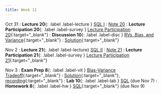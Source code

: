 ```yaml
---
title: Week 11
---
```


Oct 31
: **Lecture 20**{: .label .label-lecture } [SQL I](lecture/lec20)
    : [Note 20](https://ds100.org/course-notes/sql_I/sql_I.html)
: **Lecture Participation 20**{: .label .label-survey } [Lecture Participation 20](https://app.sli.do/event/1N5BjwCr7oww2bjEyd9avj/embed/polls/ffe294b0-1f11-4e24-b8b9-86b2eaf356a7){:target="_blank"}
: **Discussion 10**{: .label .label-disc }  [RVs, Bias, and Variance](https://drive.google.com/file/d/1cC6pL-aIaqNL-5tVqRKffF02m3WAuTs8/view?usp=drivesdk){:target="_blank"}
    : [Solution](https://drive.google.com/file/d/1_7vZ3HVQng-2Q1GtZ1uMLwlbPUt--n8R/view?usp=sharing){:target="_blank"}

Nov 2
: **Lecture 21**{: .label .label-lecture} [SQL II](lecture/lec21)
    : [Note 21](https://ds100.org/course-notes/sql_II/sql_II.html)
: **Lecture Participation 21**{: .label .label-survey } [Lecture Participation 21](https://app.sli.do/event/1yqR8LFAfmWzgFRqkjW2My/embed/polls/f25900e5-134f-4091-9025-8294e38b2843){:target="_blank"}

Nov 3
: **Exam Prep 8**{: .label .label-vit } [Bias-Variance Tradeoff](https://drive.google.com/file/d/1CdZnkjfYL2STdLVtXjlubTlmaXkR18GY/view?usp=sharing){:target="_blank"}
    : [Solution](https://drive.google.com/file/d/1OOcLDHUIOQce-Y8a5n-fWPRudfScZ2WB/view?usp=sharing){:target="_blank"}, [recording](https://www.youtube.com/playlist?list=PLQCcNQgUcDfqav3wWMHegNxzOsOBpQSDO){:target="_blank"}
: **Lab 10**{: .label .label-lab } [SQL](https://data100.datahub.berkeley.edu/hub/user-redirect/git-pull?repo=https%3A%2F%2Fgithub.com%2FDS-100%2Ffa23-student&urlpath=lab%2Ftree%2Ffa23-student%2Flab%2Flab10%2Flab10.ipynb&branch=main) (due Nov 7)
: **Homework 8**{: .label .label-hw } [SQL](https://data100.datahub.berkeley.edu/hub/user-redirect/git-pull?repo=https%3A%2F%2Fgithub.com%2FDS-100%2Ffa23-student&urlpath=lab%2Ftree%2Ffa23-student%2Fhw%2Fhw08%2Fhw08.ipynb&branch=main){:target="_blank"} (due Nov 9)
